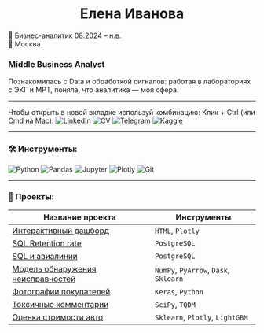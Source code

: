 <h1 align="center">Елена Иванова</h1>

📅 Бизнес-аналитик 08.2024 – н.в.  
📍 Москва 

### Middle Business Analyst

Познакомилась с Data и обработкой сигналов: работая в лабораториях с ЭКГ и МРТ, поняла, что аналитика — моя сфера.

---
Чтобы открыть в новой вкладке используй комбинацию: Клик + Ctrl (или Cmd на Mac):
[![LinkedIn](https://img.shields.io/badge/LinkedIn-0077B5?style=flat-square&logo=linkedin&logoColor=white)](https://www.linkedin.com/in/elena-ivanova-7864272b5/)
[![CV](https://img.shields.io/badge/CV-red?style=flat-square)](https://disk.yandex.ru/i/Fp5iRHwM74rWBQ)
[![Telegram](https://img.shields.io/badge/Telegram-2CA5E0?style=flat-square&logo=telegram&logoColor=white)](https://t.me/einventions)
[![Kaggle](https://img.shields.io/badge/Kaggle-20BEFF?style=flat-square&logo=kaggle&logoColor=white)](https://www.kaggle.com/constructionhub)

---

### 🛠 Инструменты:
![Python](https://img.shields.io/badge/Python-3776AB?style=flat-square&logo=python&logoColor=white)
![Pandas](https://img.shields.io/badge/Pandas-150458?style=flat-square&logo=pandas)
![Jupyter](https://img.shields.io/badge/Jupyter-F37626?style=flat-square&logo=jupyter)
![Plotly](https://img.shields.io/badge/Plotly-3F4F75?style=flat-square&logo=plotly)
![Git](https://img.shields.io/badge/Git-F05032?style=flat-square&logo=git&logoColor=white)

---

### 📂 Проекты:

| Название проекта | Инструменты |
|------------------|-------------|
| [Интерактивный дашборд](#) | `HTML`, `Plotly` |
| [SQL Retention rate](#) | `PostgreSQL` |
| [SQL и авиалинии](#) | `PostgreSQL` |
| [Модель обнаружения неисправностей](#) | `NumPy`, `PyArrow`, `Dask`, `Sklearn` |
| [Фотографии покупателей](#) | `Keras`, `Python` |
| [Токсичные комментарии](#) | `SciPy`, `TQDM` |
| [Оценка стоимости авто](#) | `Sklearn`, `Plotly`, `LightGBM` |

<!--
**sunnyskylemon/sunnyskylemon** is a ✨ _special_ ✨ repository because its `README.md` (this file) appears on your GitHub profile.

Here are some ideas to get you started:

- 🔭 I’m currently working on ...
- 🌱 I’m currently learning ...
- 👯 I’m looking to collaborate on ...
- 🤔 I’m looking for help with ...
- 💬 Ask me about ...
- 📫 How to reach me: ...
- 😄 Pronouns: ...
- ⚡ Fun fact: ...
-->
